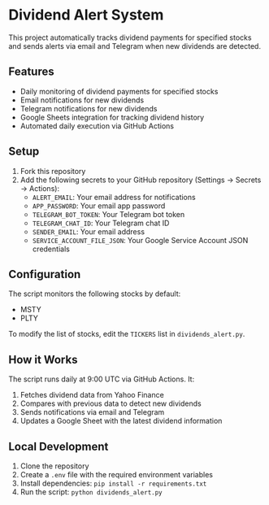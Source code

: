 # Dividend Alert System

This project automatically tracks dividend payments for specified stocks and sends alerts via email and Telegram when new dividends are detected.

## Features

- Daily monitoring of dividend payments for specified stocks
- Email notifications for new dividends
- Telegram notifications for new dividends
- Google Sheets integration for tracking dividend history
- Automated daily execution via GitHub Actions

## Setup

1. Fork this repository
2. Add the following secrets to your GitHub repository (Settings → Secrets → Actions):
   - `ALERT_EMAIL`: Your email address for notifications
   - `APP_PASSWORD`: Your email app password
   - `TELEGRAM_BOT_TOKEN`: Your Telegram bot token
   - `TELEGRAM_CHAT_ID`: Your Telegram chat ID
   - `SENDER_EMAIL`: Your email address
   - `SERVICE_ACCOUNT_FILE_JSON`: Your Google Service Account JSON credentials

## Configuration

The script monitors the following stocks by default:
- MSTY
- PLTY

To modify the list of stocks, edit the `TICKERS` list in `dividends_alert.py`.

## How it Works

The script runs daily at 9:00 UTC via GitHub Actions. It:
1. Fetches dividend data from Yahoo Finance
2. Compares with previous data to detect new dividends
3. Sends notifications via email and Telegram
4. Updates a Google Sheet with the latest dividend information

## Local Development

1. Clone the repository
2. Create a `.env` file with the required environment variables
3. Install dependencies: `pip install -r requirements.txt`
4. Run the script: `python dividends_alert.py` 
